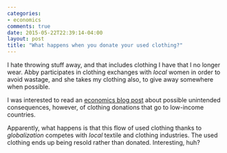 ```yaml
---
categories:
- economics
comments: true
date: 2015-05-22T22:39:14-04:00
layout: post
title: "What happens when you donate your used clothing?"
---
```

I hate throwing stuff away, and that includes clothing I have that I
no longer wear. Abby participates in clothing exchanges with *local*
women in order to avoid wastage, and she takes my clothing also, to
give away somewhere when possible.

I was interested to read an
[economics blog post](http://conversableeconomist.blogspot.com/2015/05/quandaries-of-global-trade-in.html)
about possible unintended consequences, however, of clothing donations
that go to low-income countries.

Apparently, what happens is that this flow of used clothing thanks to
*globalization* competes with *local* textile and clothing
industries. The used clothing ends up being resold rather than
donated. Interesting, huh?

